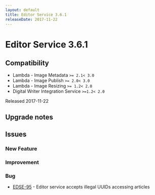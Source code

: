 ```yaml
---
layout: default
title: Editor Service 3.6.1
releaseDate: 2017-11-22
---
```

<div class="jumbotron">
    <h1>Editor Service 3.6.1</h1>    
    <h2>Compatibility</h2>
    <ul>
        <li>Lambda - Image Metadata <code>>= 2.1</code><code>< 3.0</code></li>
        <li>Lambda - Image Publish <code>>= 2.0</code><code>< 3.0</code></li>
        <li>Lambda - Image Resizing <code>>= 1.2</code><code>< 2.0</code></li>
        <li>Digital Writer Integration Service <code>>=1.2</code><code>< 2.0</code></li>
    </ul>
</div>

Released 2017-11-22



## Upgrade notes  
           



## Issues  


### New Feature 



### Improvement 



### Bug 

 * [EDSE-95](https://jira.infomaker.se/browse/EDSE-95) - Editor service accepts illegal UUIDs accessing articles 



